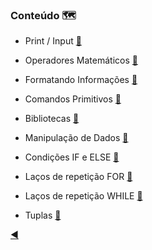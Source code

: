 ### Conteúdo :world_map:

* Print / Input [:link:](https://github.com/duartecgustavo/Python-Progress/blob/master/conteudo/1.0-print-input.md)

* Operadores Matemáticos [:link:](https://github.com/duartecgustavo/Python-Progress/blob/master/conteudo/1.1-operadores.md)

* Formatando Informações [:link:](https://github.com/duartecgustavo/Python-Progress/blob/master/conteudo/1.2-format-infos.md)

* Comandos Primitivos [:link:](https://github.com/duartecgustavo/Python-Progress/blob/master/conteudo/1.3-comandos-primitivos.md)

* Bibliotecas [:link:](https://github.com/duartecgustavo/Python-Progress/blob/master/conteudo/1.4-bibliotecas.md)

* Manipulação de Dados [:link:](https://github.com/duartecgustavo/Python-Progress/blob/master/conteudo/1.5-analise-de-dados.md)

* Condições IF e ELSE [:link:](https://github.com/duartecgustavo/Python-Progress/blob/master/conteudo/1.6-condi%C3%A7%C3%B5es-if-else.md)

* Laços de repetição FOR [:link:](https://github.com/duartecgustavo/Python-Progress/blob/master/conteudo/2.0-la%C3%A7o-for.md)

* Laços de repetição WHILE [:link:](https://github.com/duartecgustavo/Python-Progress/blob/master/conteudo/2.1-la%C3%A7o-while.md)

* Tuplas [:link:](https://github.com/duartecgustavo/Python-Progress/blob/master/conteudo/3-tuplas.md)

[:arrow_backward:](https://github.com/duartecgustavo/Python-Progress)
